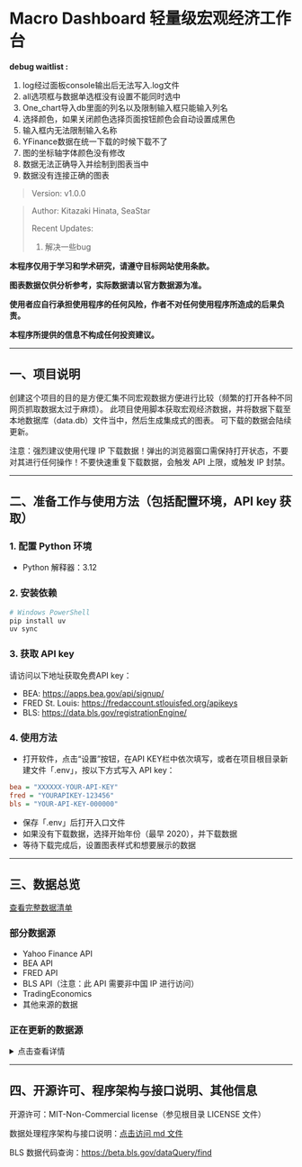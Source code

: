 # Macro Dashboard 轻量级宏观经济工作台

**debug waitlist :**
1. log经过面板console输出后无法写入.log文件
2. all选项框与数据单选框没有设置不能同时选中
3. One_chart导入db里面的列名以及限制输入框只能输入列名
4. 选择颜色，如果关闭颜色选择页面按钮颜色会自动设置成黑色
5. 输入框内无法限制输入名称
6. YFinance数据在统一下载的时候下载不了
7. 图的坐标轴字体颜色没有修改
8. 数据无法正确导入并绘制到图表当中
9. 数据没有连接正确的图表

> Version: v1.0.0

> Author: Kitazaki Hinata, SeaStar
>
> Recent Updates:
>
> 1. 解决一些bug

**本程序仅用于学习和学术研究，请遵守目标网站使用条款。**

**图表数据仅供分析参考，实际数据请以官方数据源为准。**

**使用者应自行承担使用程序的任何风险，作者不对任何使用程序所造成的后果负责。**

**本程序所提供的信息不构成任何投资建议。**

***

## 一、项目说明

创建这个项目的目的是方便汇集不同宏观数据方便进行比较（频繁的打开各种不同网页抓取数据太过于麻烦）。
此项目使用脚本获取宏观经济数据，并将数据下载至本地数据库（data.db）文件当中，然后生成集成式的图表。
可下载的数据会陆续更新。

注意：强烈建议使用代理 IP 下载数据！弹出的浏览器窗口需保持打开状态，不要对其进行任何操作！不要快速重复下载数据，会触发 API 上限，或触发 IP 封禁。

***

## 二、准备工作与使用方法（包括配置环境，API key 获取）

### 1. 配置 Python 环境

- Python 解释器：3.12

### 2. 安装依赖

```powershell
# Windows PowerShell
pip install uv
uv sync
```

### 3. 获取 API key
请访问以下地址获取免费API key：
- BEA: <https://apps.bea.gov/api/signup/>
- FRED St. Louis: <https://fredaccount.stlouisfed.org/apikeys>
- BLS: <https://data.bls.gov/registrationEngine/>

### 4. 使用方法

- 打开软件，点击“设置”按钮，在API KEY栏中依次填写，或者在项目根目录新建文件「.env」，按以下方式写入 API key：

```ini
bea = "XXXXXX-YOUR-API-KEY"
fred = "YOURAPIKEY-123456"
bls = "YOUR-API-KEY-000000"
```

- 保存「.env」后打开入口文件
- 如果没有下载数据，选择开始年份（最早 2020），并下载数据
- 等待下载完成后，设置图表样式和想要展示的数据

***

## 三、数据总览

[查看完整数据清单](doc/data_available.html)

### 部分数据源

- Yahoo Finance API
- BEA API
- FRED API
- BLS API（注意：此 API 需要非中国 IP 进行访问）
- TradingEconomics
- 其他来源的数据

### 正在更新的数据源

<!-- markdownlint-disable MD033 -->
<details>
	<summary>点击查看详情</summary>

- AAII散户投资人情绪指数
- NAAIM经理人持仓指数
- 家庭/企业/政府负债比率，流动性指标
- 经常账户，贸易差额，FDI流入流出（BEA: ITA）
- 服务贸易（BEA: IntlServTrade）
- 美元计价的外储（BEA: IIP）
- 劳动力参与率 (Labor Force Participation Rate)
- 劳工成本与劳工效率
- 职位空缺与求职者比率 (Job Openings to Applicants Ratio)
- 分行业就业增长（如科技、医疗、制造业细分）
- 临时工雇佣数据 (Temporary Help Services Employment)
- 亚特兰大联储薪资增长追踪 (Wage Growth Tracker)
- 中间品生产者价格指数 (Intermediate PPI)
- 原材料生产者价格指数 (Crude Materials PPI)
- 薪资通胀压力指标 (如单位劳动力成本)
- 租金等价通胀指标 (Zillow租金指数、CoreLogic房价指数)
- 月度零售销售额 (Advance Monthly Retail Sales)
- 电子商务销售额占比
- 密歇根消费者现况指数 (Current Conditions Index)
- 核心资本货物订单 (非国防除飞机订单)
- 建筑支出月报 (Construction Spending)
- 企业并购活动金额与数量
- 标普500企业盈利预期修正比率
- 分商品类别的贸易差额 (能源、汽车、农产品等)
- 实际有效汇率指数 (Real Effective Exchange Rate)
- 主要贸易伙伴国对美出口依存度
- 供应链压力指数 (如纽约联储的GSCPI)
- 共债务占GDP比例
- 州与地方政府财政状况
- 社会保障与医疗保险支出趋势
- 企业税收与个人税收占比
- 商业票据利率
- M2货币供应量增长率
- 银行信贷标准调查 (Senior Loan Officer Opinion Survey)
- 成屋销售月报 (Existing Home Sales)
- 住房空置率 (Homeowner & Rental Vacancy Rates)
- 抵押贷款申请指数 (MBA Purchase Index)
- 商业地产价格指数 (如NCREIF)
- 工业产出与产能利用率 (Federal Reserve G.17报告)
- 费城联储制造业指数
- 堪萨斯城联储制造业指数
- Markit制造业PMI终值
- OECD美国综合领先指标
- 经济意外指数 (Citi Economic Surprise Index)
- 世界大型企业联合会 (Conference Board)
- 消费者信心细分（预期指数 vs 现况指数）
- 美国能源信息署 (EIA)
- 周度原油库存、炼油厂利用率
- 全美房地产经纪人协会 (NAR)
- 成屋销售价格中位数
- 彭博经济意外指数
- 标普500同比与基钦周期

</details>
<!-- markdownlint-enable MD033 -->

***

## 四、开源许可、程序架构与接口说明、其他信息

开源许可：MIT-Non-Commercial license（参见根目录 LICENSE 文件）

数据处理程序架构与接口说明：[点击访问 md 文件](doc/structure.md)

BLS 数据代码查询：<https://beta.bls.gov/dataQuery/find>








